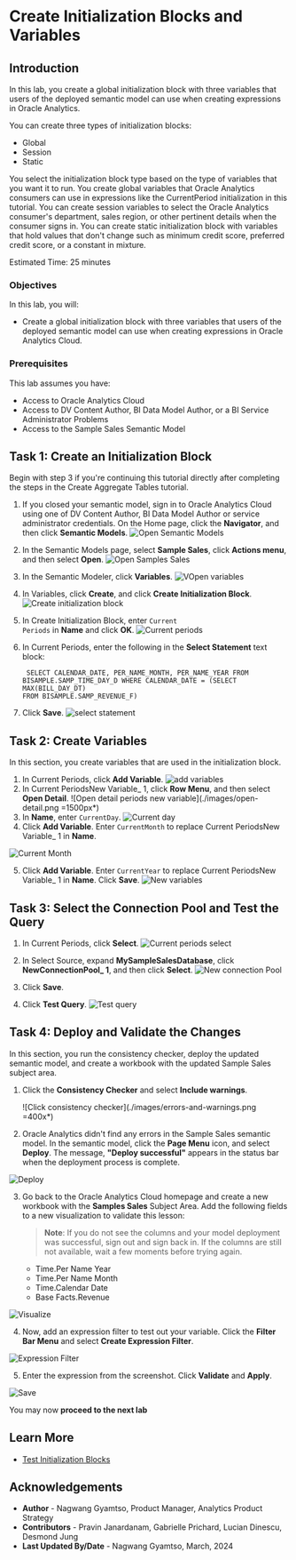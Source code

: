 # Create Initialization Blocks and Variables

## Introduction

In this lab, you create a global initialization block with three variables that users of the deployed semantic model can use when creating expressions in Oracle Analytics.

You can create three types of initialization blocks:

* Global
* Session
* Static

You select the initialization block type based on the type of variables that you want it to run. You create global variables that Oracle Analytics consumers can use in expressions like the CurrentPeriod initialization in this tutorial. You can create session variables to select the Oracle Analytics consumer's department, sales region, or other pertinent details when the consumer signs in. You can create static initialization block with variables that hold values that don't change such as minimum credit score, preferred credit score, or a constant in mixture.

Estimated Time: 25 minutes

### Objectives

In this lab, you will:
* Create a global initialization block with three variables that users of the deployed semantic model can use when creating expressions in Oracle Analytics Cloud.

### Prerequisites

This lab assumes you have:
* Access to Oracle Analytics Cloud
* Access to DV Content Author, BI Data Model Author, or a BI Service Administrator Problems
* Access to the Sample Sales Semantic Model


## Task 1: Create an Initialization Block

Begin with step 3 if you're continuing this tutorial directly after completing the steps in the Create Aggregate Tables tutorial.

1. If you closed your semantic model, sign in to Oracle Analytics Cloud using one of DV Content Author, BI Data Model Author or service administrator credentials. On the Home page, click the **Navigator**, and then click **Semantic Models**.
    ![Open Semantic Models](./images/semantic-models.png)
2. In the Semantic Models page, select **Sample Sales**, click **Actions menu**, and then select **Open**.
    ![Open Samples Sales](./images/open-sample-sales.png)
3. In the Semantic Modeler, click **Variables**.
    ![VOpen variables](./images/variables.png)
4. In Variables, click **Create**, and click **Create Initialization Block**.
    ![Create initialization block](./images/create-initialization-block.png)
5. In Create Initialization Block, enter <code>Current Periods</code> in **Name** and click **OK**.
    ![Current periods](./images/current-periods.png)
6. In Current Periods, enter the following in the **Select Statement** text block:

    <code> SELECT CALENDAR_DATE, PER_NAME_MONTH, PER_NAME_YEAR FROM BISAMPLE.SAMP_TIME_DAY_D WHERE CALENDAR_DATE = (SELECT MAX(BILL_DAY_DT) FROM BISAMPLE.SAMP_REVENUE_F)</code>

7. Click **Save**.
    ![select statement](./images/current-per-select-statement.png)
## Task 2: Create Variables

In this section, you create variables that are used in the initialization block.

1. In Current Periods, click **Add Variable**.
    ![add variables](./images/add-variable.png)
2. In Current PeriodsNew Variable_ 1, click **Row Menu**, and then select **Open Detail**.
    ![Open detail periods new variable](./images/open-detail.png =1500px*)
3. In **Name**, enter <code>CurrentDay</code>.
    ![Current day](./images/currentday.png)
4. Click **Add Variable**. Enter <code>CurrentMonth</code> to replace Current PeriodsNew Variable_ 1 in **Name**.

  ![Current Month](./images/currentmonth.png)

5. Click **Add Variable**. Enter <code>CurrentYear</code> to replace Current PeriodsNew Variable_ 1 in **Name**. Click **Save**.
    ![New variables](./images/new-variables.png)

## Task 3: Select the Connection Pool and Test the Query

1. In Current Periods, click **Select**.
    ![Current periods select](./images/current-period-select.png)
2. In Select Source, expand **MySampleSalesDatabase**, click **NewConnectionPool_ 1**, and then click **Select**.
    ![New connection Pool](./images/new-connection-pool.png)
3. Click **Save**.

4. Click **Test Query**.
    ![Test query](./images/test-query.png)

## Task 4: Deploy and Validate the Changes

In this section, you run the consistency checker, deploy the updated semantic model, and create a
workbook with the updated Sample Sales subject area.

1. Click the **Consistency Checker** and select **Include warnings**.

	![Click consistency checker](./images/errors-and-warnings.png =400x*)

2. Oracle Analytics didn't find any errors in the Sample Sales semantic model. In the semantic model, click the **Page Menu** icon, and select **Deploy**. The message, **"Deploy successful"** appears in the status bar when the deployment process is complete.

  ![Deploy](./images/deploy.png)

3. Go back to the Oracle Analytics Cloud homepage and create a new workbook with the **Samples Sales** Subject Area. Add the following fields to a new visualization to validate this lesson:

    >**Note**: If you do not see the columns and your model deployment was successful, sign out and sign back in. If the columns are still not available, wait a few moments before trying again.

    * Time.Per Name Year
    * Time.Per Name Month
    * Time.Calendar Date
    * Base Facts.Revenue

  ![Visualize](./images/visualize.png)

4. Now, add an expression filter to test out your variable. Click the **Filter Bar Menu** and select **Create Expression Filter**.

  ![Expression Filter](./images/expression-filter.png)

5. Enter the expression from the screenshot. Click **Validate** and **Apply**.

  ![Save](./images/save-expression.png)

You may now **proceed to the next lab**



## Learn More
* [Test Initialization Blocks](https://docs.oracle.com/en/cloud/paas/analytics-cloud/acmdg/create-and-configure-initialization-blocks.html#GUID-3CDC1C17-01F1-4EAC-BBCB-757487820ED9)

## Acknowledgements
* **Author** - Nagwang Gyamtso, Product Manager, Analytics Product Strategy
* **Contributors** - Pravin Janardanam, Gabrielle Prichard, Lucian Dinescu, Desmond Jung
* **Last Updated By/Date** - Nagwang Gyamtso, March, 2024
